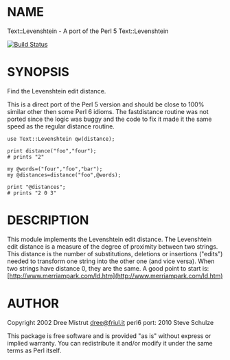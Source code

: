 NAME
====

Text::Levenshtein - A port of the Perl 5 Text::Levenshtein

[![Build Status](https://travis-ci.org/thundergnat/Text-Levenshtein.svg?branch=master)](https://travis-ci.org/thundergnat/Text-Levenshtein)

SYNOPSIS
========

Find the Levenshtein edit distance.

This is a direct port of the Perl 5 version and should be close to 100% similar other then some Perl 6 idioms. The fastdistance routine was not ported since the logic was buggy and the code to fix it made it the same speed as the regular distance routine.

    use Text::Levenshtein qw(distance);

    print distance("foo","four");
    # prints "2"

    my @words=("four","foo","bar");
    my @distances=distance("foo",@words);

    print "@distances";
    # prints "2 0 3"

DESCRIPTION
===========

This module implements the Levenshtein edit distance. The Levenshtein edit distance is a measure of the degree of proximity between two strings. This distance is the number of substitutions, deletions or insertions ("edits") needed to transform one string into the other one (and vice versa). When two strings have distance 0, they are the same. A good point to start is: [http://www.merriampark.com/ld.htm](http://www.merriampark.com/ld.htm)

AUTHOR
======

Copyright 2002 Dree Mistrut <dree@friul.it> perl6 port: 2010 Steve Schulze

This package is free software and is provided "as is" without express or implied warranty. You can redistribute it and/or modify it under the same terms as Perl itself.


